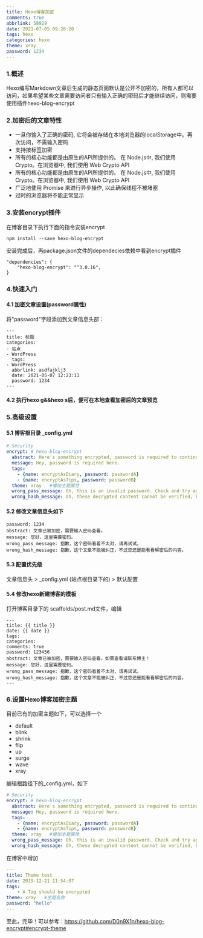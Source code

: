 ```yaml
---
title: Hexo博客加密
comments: true
abbrlink: 58929
date: 2021-07-05 09:28:20
tags: hexo
categories: hexo
theme: xray
password: 1234
---
```

### 1.概述
Hexo编写Markdown文章后生成的静态页面默认是公开不加密的，所有人都可以访问，如果希望某些文章需要访问者只有输入正确的密码后才能继续访问，则需要使用插件hexo-blog-encrypt
 

### 2.加密后的文章特性
- 一旦你输入了正确的密码, 它将会被存储在本地浏览器的localStorage中。再次访问，不需输入密码
- 支持按标签加密
- 所有的核心功能都是由原生的API所提供的。 在 Node.js中, 我们使用 Crypto。在浏览器中, 我们使用 Web Crypto API
- 所有的核心功能都是由原生的API所提供的。 在 Node.js中, 我们使用 Crypto。在浏览器中, 我们使用 Web Crypto API
- 广泛地使用 Promise 来进行异步操作, 以此确保线程不被堵塞
- 过时的浏览器将不能正常显示

### 3.安装encrypt插件
在博客目录下执行下面的指令安装encrypt
```shell
npm install --save hexo-blog-encrypt
```
安装完成后，再package.json文件的dependecies依赖中看到encrypt插件
```lombok.config
"dependencies": {
    "hexo-blog-encrypt": "^3.0.16",
}
```
### 4.快速入门
#### 4.1 加密文章设置(password属性)
将"password"字段添加到文章信息头部：
```text
---
title: 标题
categories:
- 站点
- WordPress
  tags:
- WordPress
  abbrlink: asdfajklj3
  date: 2021-05-07 12:23:11
  password: 1234
---
```
#### 4.2 执行hexo g&&hexo s后，便可在本地查看加密后的文章预览
 

### 5.高级设置
#### 5.1 博客根目录 _config.yml
```yaml
# Security
encrypt: # hexo-blog-encrypt
  abstract: Here's something encrypted, password is required to continue reading.
  message: Hey, password is required here.
  tags:
    - {name: encryptAsDiary, password: passwordA}
    - {name: encryptAsTips, password: passwordB}
  theme: xray   #增加主题属性
  wrong_pass_message: Oh, this is an invalid password. Check and try again, please.
  wrong_hash_message: Oh, these decrypted content cannot be verified, but you can still have a look.
```

#### 5.2 修改文章信息头如下
```text
password: 1234
abstract: 文章已被加密，需要输入密码查看。
message: 您好，这里需要密码。
wrong_pass_message: 抱歉，这个密码看着不太对，请再试试。
wrong_hash_message: 抱歉，这个文章不能被纠正，不过您还是能看看解密后的内容。
```
#### 5.3 配置优先级

文章信息头 > _config.yml (站点根目录下的) > 默认配置

#### 5.4 修改hexo新建博客的模板
打开博客目录下的 scaffolds/post.md文件，编辑
```text
---
title: {{ title }}
date: {{ date }}
tags:
categories: 
comments: true
password: 123456
abstract: 文章已被加密，需要输入密码查看，如需查看请联系博主！
message: 您好，这里需要密码。
wrong_pass_message: 抱歉，这个密码看着不太对，请再试试。
wrong_hash_message: 抱歉，这个文章不能被纠正，不过您还是能看看解密后的内容。
---
```

### 6.设置Hexo博客加密主题
目前已有的加密主题如下，可以选择一个
- default
- blink
- shrink
- flip 
- up
- surge
- wave
- xray

编辑根路径下的_config.yml，如下
```yaml
# Security
encrypt: # hexo-blog-encrypt
  abstract: Here's something encrypted, password is required to continue reading.
  message: Hey, password is required here.
  tags:
    - {name: encryptAsDiary, password: passwordA}
    - {name: encryptAsTips, password: passwordB}
  theme: xray   #增加主题属性
  wrong_pass_message: Oh, this is an invalid password. Check and try again, please.
  wrong_hash_message: Oh, these decrypted content cannot be verified, but you can still have a look.
```

在博客中增加
```yaml
---
title: Theme test
date: 2019-12-21 11:54:07
tags:
    - A Tag should be encrypted
theme: xray   #主题名称
password: "hello"
---
```
至此，完毕！可以参考：https://github.com/D0n9X1n/hexo-blog-encrypt#encrypt-theme

